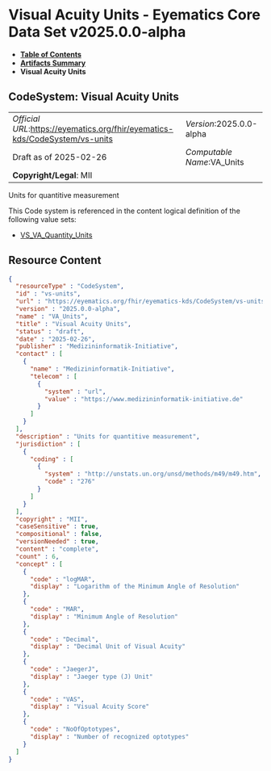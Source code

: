 # Visual Acuity Units - Eyematics Core Data Set v2025.0.0-alpha

* [**Table of Contents**](toc.md)
* [**Artifacts Summary**](artifacts.md)
* **Visual Acuity Units**

## CodeSystem: Visual Acuity Units 

| | |
| :--- | :--- |
| *Official URL*:https://eyematics.org/fhir/eyematics-kds/CodeSystem/vs-units | *Version*:2025.0.0-alpha |
| Draft as of 2025-02-26 | *Computable Name*:VA_Units |
| **Copyright/Legal**: MII | |

 
Units for quantitive measurement 

 This Code system is referenced in the content logical definition of the following value sets: 

* [VS_VA_Quantity_Units](ValueSet-va-quantity-units.md)



## Resource Content

```json
{
  "resourceType" : "CodeSystem",
  "id" : "vs-units",
  "url" : "https://eyematics.org/fhir/eyematics-kds/CodeSystem/vs-units",
  "version" : "2025.0.0-alpha",
  "name" : "VA_Units",
  "title" : "Visual Acuity Units",
  "status" : "draft",
  "date" : "2025-02-26",
  "publisher" : "Medizininformatik-Initiative",
  "contact" : [
    {
      "name" : "Medizininformatik-Initiative",
      "telecom" : [
        {
          "system" : "url",
          "value" : "https://www.medizininformatik-initiative.de"
        }
      ]
    }
  ],
  "description" : "Units for quantitive measurement",
  "jurisdiction" : [
    {
      "coding" : [
        {
          "system" : "http://unstats.un.org/unsd/methods/m49/m49.htm",
          "code" : "276"
        }
      ]
    }
  ],
  "copyright" : "MII",
  "caseSensitive" : true,
  "compositional" : false,
  "versionNeeded" : true,
  "content" : "complete",
  "count" : 6,
  "concept" : [
    {
      "code" : "logMAR",
      "display" : "Logarithm of the Minimum Angle of Resolution"
    },
    {
      "code" : "MAR",
      "display" : "Minimum Angle of Resolution"
    },
    {
      "code" : "Decimal",
      "display" : "Decimal Unit of Visual Acuity"
    },
    {
      "code" : "JaegerJ",
      "display" : "Jaeger type (J) Unit"
    },
    {
      "code" : "VAS",
      "display" : "Visual Acuity Score"
    },
    {
      "code" : "NoOfOptotypes",
      "display" : "Number of recognized optotypes"
    }
  ]
}

```
